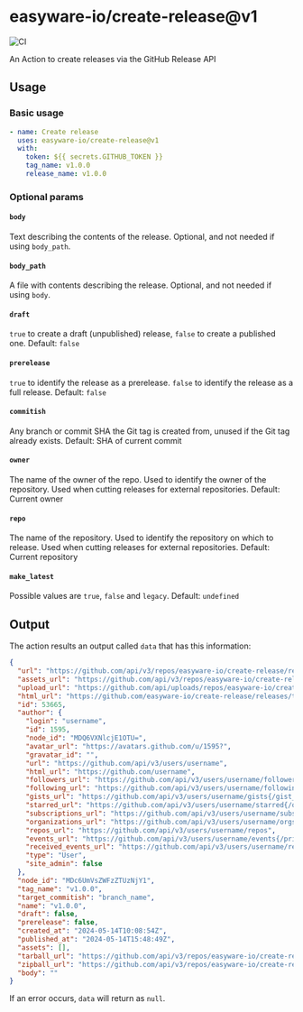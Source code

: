 # easyware-io/create-release@v1

![CI](https://github.com/easyware-io/create-release/actions/workflows/build.yml/badge.svg)

An Action to create releases via the GitHub Release API

## Usage

### Basic usage

```yaml
- name: Create release
  uses: easyware-io/create-release@v1
  with:
    token: ${{ secrets.GITHUB_TOKEN }}
    tag_name: v1.0.0
    release_name: v1.0.0
```

### Optional params

#### `body`

Text describing the contents of the release. Optional, and not needed if using `body_path`.

#### `body_path`

A file with contents describing the release. Optional, and not needed if using `body`.

#### `draft`

`true` to create a draft (unpublished) release, `false` to create a published one. Default: `false`

#### `prerelease`

`true` to identify the release as a prerelease. `false` to identify the release as a full release. Default: `false`

#### `commitish`

Any branch or commit SHA the Git tag is created from, unused if the Git tag already exists. Default: SHA of current commit

#### `owner`

The name of the owner of the repo. Used to identify the owner of the repository. Used when cutting releases for external repositories. Default: Current owner

#### `repo`

The name of the repository. Used to identify the repository on which to release. Used when cutting releases for external repositories. Default: Current repository

#### `make_latest`

Possible values are `true`, `false` and `legacy`. Default: `undefined`

## Output

The action results an output called `data` that has this information:

```json
{
  "url": "https://github.com/api/v3/repos/easyware-io/create-release/releases/53665",
  "assets_url": "https://github.com/api/v3/repos/easyware-io/create-release/releases/53665/assets",
  "upload_url": "https://github.com/api/uploads/repos/easyware-io/create-release/releases/53665/assets{?name,label}",
  "html_url": "https://github.com/easyware-io/create-release/releases/tag/v1.0.0",
  "id": 53665,
  "author": {
    "login": "username",
    "id": 1595,
    "node_id": "MDQ6VXNlcjE1OTU=",
    "avatar_url": "https://avatars.github.com/u/1595?",
    "gravatar_id": "",
    "url": "https://github.com/api/v3/users/username",
    "html_url": "https://github.com/username",
    "followers_url": "https://github.com/api/v3/users/username/followers",
    "following_url": "https://github.com/api/v3/users/username/following{/other_user}",
    "gists_url": "https://github.com/api/v3/users/username/gists{/gist_id}",
    "starred_url": "https://github.com/api/v3/users/username/starred{/owner}{/repo}",
    "subscriptions_url": "https://github.com/api/v3/users/username/subscriptions",
    "organizations_url": "https://github.com/api/v3/users/username/orgs",
    "repos_url": "https://github.com/api/v3/users/username/repos",
    "events_url": "https://github.com/api/v3/users/username/events{/privacy}",
    "received_events_url": "https://github.com/api/v3/users/username/received_events",
    "type": "User",
    "site_admin": false
  },
  "node_id": "MDc6UmVsZWFzZTUzNjY1",
  "tag_name": "v1.0.0",
  "target_commitish": "branch_name",
  "name": "v1.0.0",
  "draft": false,
  "prerelease": false,
  "created_at": "2024-05-14T10:08:54Z",
  "published_at": "2024-05-14T15:48:49Z",
  "assets": [],
  "tarball_url": "https://github.com/api/v3/repos/easyware-io/create-release/tarball/v1.0.0",
  "zipball_url": "https://github.com/api/v3/repos/easyware-io/create-release/zipball/v1.0.0",
  "body": ""
}
```

If an error occurs, `data` will return as `null`.
